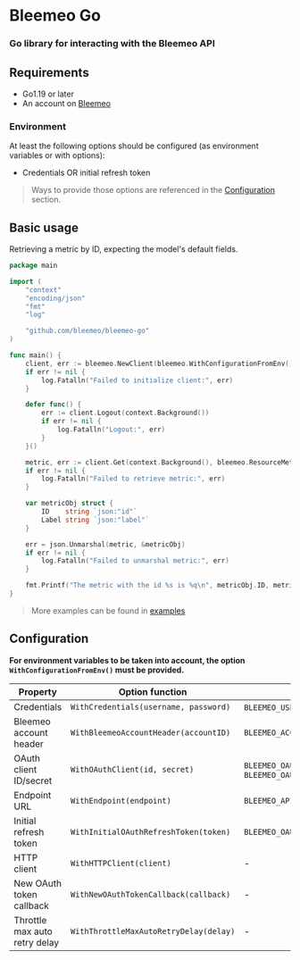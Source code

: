 # Bleemeo Go

### Go library for interacting with the Bleemeo API

## Requirements

- Go1.19 or later
- An account on [Bleemeo](https://bleemeo.com/)

### Environment

At least the following options should be configured (as environment variables or with options):

- Credentials OR initial refresh token

> Ways to provide those options are referenced in the [Configuration](#configuration) section.

## Basic usage

Retrieving a metric by ID, expecting the model's default fields.

```go
package main

import (
	"context"
	"encoding/json"
	"fmt"
	"log"

	"github.com/bleemeo/bleemeo-go"
)

func main() {
	client, err := bleemeo.NewClient(bleemeo.WithConfigurationFromEnv())
	if err != nil {
		log.Fatalln("Failed to initialize client:", err)
	}

	defer func() {
		err := client.Logout(context.Background())
		if err != nil {
			log.Fatalln("Logout:", err)
		}
	}()

	metric, err := client.Get(context.Background(), bleemeo.ResourceMetric, "<the metric UUID>")
	if err != nil {
		log.Fatalln("Failed to retrieve metric:", err)
	}

	var metricObj struct {
		ID    string `json:"id"`
		Label string `json:"label"`
	}

	err = json.Unmarshal(metric, &metricObj)
	if err != nil {
		log.Fatalln("Failed to unmarshal metric:", err)
	}

	fmt.Printf("The metric with the id %s is %q\n", metricObj.ID, metricObj.Label)
}
```

> More examples can be found in [examples](./examples)

## Configuration

**For environment variables to be taken into account, the option `WithConfigurationFromEnv()` must be provided.**

| Property                      | Option function                        | Env variable(s)                                           |
|-------------------------------|----------------------------------------|-----------------------------------------------------------|
| Credentials                   | `WithCredentials(username, password)`  | `BLEEMEO_USER` & `BLEEMEO_PASSWORD`                       |
| Bleemeo account header        | `WithBleemeoAccountHeader(accountID)`  | `BLEEMEO_ACCOUNT_ID`                                      |
| OAuth client ID/secret        | `WithOAuthClient(id, secret)`          | `BLEEMEO_OAUTH_CLIENT_ID` & `BLEEMEO_OAUTH_CLIENT_SECRET` |
| Endpoint URL                  | `WithEndpoint(endpoint)`               | `BLEEMEO_API_URL`                                         |
| Initial refresh token         | `WithInitialOAuthRefreshToken(token)`  | `BLEEMEO_OAUTH_INITIAL_REFRESH_TOKEN`                     |
| HTTP client                   | `WithHTTPClient(client)`               | -                                                         |
| New OAuth token callback      | `WithNewOAuthTokenCallback(callback)`  | -                                                         |
| Throttle max auto retry delay | `WithThrottleMaxAutoRetryDelay(delay)` | -                                                         |

